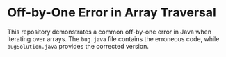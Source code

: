 # Off-by-One Error in Array Traversal

This repository demonstrates a common off-by-one error in Java when iterating over arrays. The `bug.java` file contains the erroneous code, while `bugSolution.java` provides the corrected version.